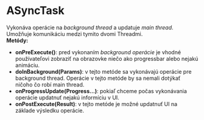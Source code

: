 # ASyncTask
Vykonáva operácie na *background thread*  a updatuje *main thread*. Umožňuje komunikáciu medzi tymito dvomi
Threadmi. <br>
**Metódy:**
- **onPreExecute()**: pred vykonaním *background operácie* je vhodné používateľovi zobraziť na obrazovke niečo ako progressbar alebo
nejakú animáciu.
- **doInBackground(Params)**: v tejto metóde sa vykonávajú operácie pre background thread. Operácie v tejto metóde
by sa nemali dotýkať ničoho čo robí main thread. 
- **onProgressUpdate(Progress…)**: pokiaľ chceme počas vykonávania operácie updatnuť nejakú informíciu v UI. 
- **onPostExecute(Result)**: v tejto metóde je možné updatnuť UI na základe výsledku operácie. 
